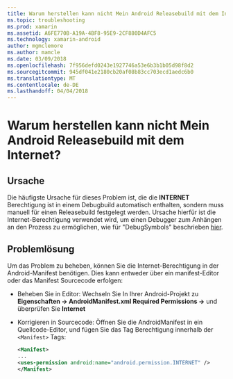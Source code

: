```yaml
---
title: Warum herstellen kann nicht Mein Android Releasebuild mit dem Internet?
ms.topic: troubleshooting
ms.prod: xamarin
ms.assetid: A6FE770B-A19A-4BF8-95E9-2CF880D4AFC5
ms.technology: xamarin-android
author: mgmclemore
ms.author: mamcle
ms.date: 03/09/2018
ms.openlocfilehash: 7f956defd0243e1927746a53e6b3b1b05d98f8d2
ms.sourcegitcommit: 945df041e2180cb20af08b83cc703ecd1aedc6b0
ms.translationtype: MT
ms.contentlocale: de-DE
ms.lasthandoff: 04/04/2018
---
```

# <a name="why-cant-my-android-release-build-connect-to-the-internet"></a>Warum herstellen kann nicht Mein Android Releasebuild mit dem Internet?

## <a name="cause"></a>Ursache

Die häufigste Ursache für dieses Problem ist, die die **INTERNET** Berechtigung ist in einem Debugbuild automatisch enthalten, sondern muss manuell für einen Releasebuild festgelegt werden. Ursache hierfür ist die Internet-Berechtigung verwendet wird, um einen Debugger zum Anhängen an den Prozess zu ermöglichen, wie für "DebugSymbols" beschrieben [hier](~/android/deploy-test/building-apps/build-process.md).


## <a name="fix"></a>Problemlösung

Um das Problem zu beheben, können Sie die Internet-Berechtigung in der Android-Manifest benötigen. Dies kann entweder über ein manifest-Editor oder das Manifest Sourcecode erfolgen:

-   Beheben Sie in Editor: Wechseln Sie In Ihrer Android-Projekt zu **Eigenschaften -> AndroidManifest.xml Required Permissions ->** und überprüfen Sie **Internet**

-   Korrigieren in Sourcecode: Öffnen Sie die AndroidManifest in ein Quellcode-Editor, und fügen Sie das Tag Berechtigung innerhalb der `<Manifest>` Tags:

    ```xml
    <Manifest>
    ...
    <uses-permission android:name="android.permission.INTERNET" />
    </Manifest>
    ```
